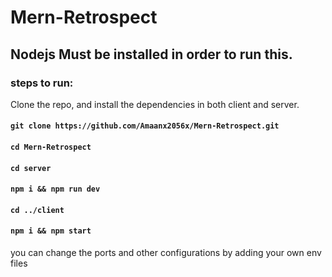 # Mern-Retrospect

## Nodejs Must be installed in order to run this.


### steps to run:

Clone the repo, and install the dependencies in both client and server.

  #### `git clone https://github.com/Amaanx2056x/Mern-Retrospect.git`
  #### `cd Mern-Retrospect`
  #### `cd server`
  #### `npm i && npm run dev`
  #### `cd ../client`
  #### `npm i && npm start`
  
  you can change the ports and other configurations by adding your own env files
  
  
